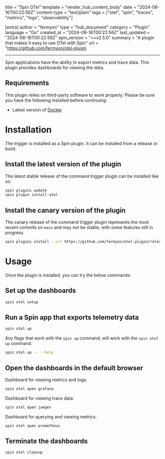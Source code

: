 title = "Spin OTel"
template = "render_hub_content_body"
date = "2024-08-16T00:22:56Z"
content-type = "text/plain"
tags = ["otel", "spin", "traces", "metrics", "logs", "observability"]

[extra]
author = "fermyon"
type = "hub_document"
category = "Plugin"
language = "Go"
created_at = "2024-08-16T00:22:56Z"
last_updated = "2024-08-16T00:22:56Z"
spin_version = ">=v2.5.0"
summary =  "A plugin that makes it easy to use OTel with Spin"
url = "https://github.com/fermyon/otel-plugin

---

Spin applications have the ability to export metrics and trace data. This plugin provides dashboards for viewing the data.

## Requirements

This plugin relies on third-party software to work properly. Please be sure you have the following installed before continuing:

- Latest version of [Docker](https://www.docker.com/products/docker-desktop)

# Installation

The trigger is installed as a Spin plugin. It can be installed from a release or build.

## Install the latest version of the plugin

The latest stable release of the command trigger plugin can be installed like so:

```sh
spin plugins update
spin plugin install otel
```

## Install the canary version of the plugin

The canary release of the command trigger plugin represents the most recent commits on `main` and may not be stable, with some features still in progress.

```sh
spin plugins install --url https://github.com/fermyon/otel-plugin/releases/download/canary/otel.json
```

# Usage

Once the plugin is installed, you can try the below commands:

## Set up the dashboards

```sh
spin otel setup
```

## Run a Spin app that exports telemetry data

```sh
spin otel up
```

Any flags that work with the `spin up` command, will work with the `spin otel up` command.

```sh
spin otel up -- --help
```

## Open the dashboards in the default browser

Dashboard for viewing metrics and logs:

```sh
spin otel open grafana
```

Dashboard for viewing trace data:

```sh
spin otel open jaeger
```

Dashboard for querying and viewing metrics:

```sh
spin otel open prometheus
```

## Terminate the dashboards

```sh
spin otel cleanup
```